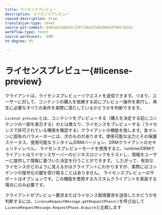 ```yaml
---
title: ライセンスプレビュー
description: ライセンスプレビュー
copied-description: true
translation-type: tm+mt
source-git-commit: 89bdda1d4bd5c126f19ba75a819942df901183d1
workflow-type: tm+mt
source-wordcount: '198'
ht-degree: 0%

---
```



# ライセンスプレビュー{#license-preview}

クライアントは、ライセンスプレビューリクエストを送信できます。つまり、ユーザーに対して、コンテンツの購入を依頼する前にプレビュー操作を実行し、再生に必要なすべての条件を実際に満たしているかどうかを判断できます。

*`License preview`* とは、コンテンツをプレビューする（購入を決定する前にコンテンツの一部を表示する）のとは異なり、ライセンスをプレビューする（ライセンスで許可されている権限を確認する）クライアントの機能を指します。各マシンに固有のパラメーターには、次のものがあります。使用可能な出力とその保護ステータス、使用可能なランタイム/DRMバージョン、DRMクライアントのセキュリティレベル。 ライセンスプレビューモードを使用すると、runtime/DRMクライアントはライセンスサーバーのビジネスロジックをテストし、情報をユーザーに提供して情報に基づいた決定を行うことができます。 したがって、有効なライセンスがどのように見えるかはクライアントにわかりますが、実際にはコンテンツの復号化の鍵を受け取ることはありません。 ライセンスプレビューのサポートはオプションです。この機能を使用するカスタムクライアントを実装する場合にのみ必要です。

クライアントがプレビュー要求またはライセンス取得要求を送信したかどうかを判断するには、`LicenseRequestMessage.getRequestPhase()`を呼び出して`LicenseRequestMessage.RequestPhase.Acquire`と比較します
